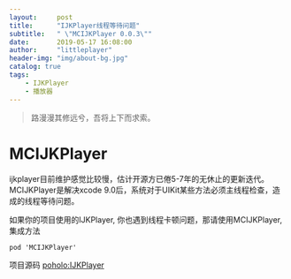 ```yaml
---
layout:     post
title:      "IJKPlayer线程等待问题"
subtitle:   " \"MCIJKPlayer 0.0.3\""
date:       2019-05-17 16:08:00
author:     "littleplayer"
header-img: "img/about-bg.jpg"
catalog: true
tags:
    - IJKPlayer
    - 播放器
---
```


> 路漫漫其修远兮，吾将上下而求索。

# MCIJKPlayer
ijkplayer目前维护感觉比较慢，估计开源方已倦5-7年的无休止的更新迭代。MCIJKPlayer是解决xcode 9.0后，系统对于UIKit某些方法必须主线程检查，造成的线程等待问题。

如果你的项目使用的IJKPlayer, 你也遇到线程卡顿问题，那请使用MCIJKPlayer, 集成方法

```text
pod 'MCIJKPlayer'
```

项目源码 [poholo:IJKPlayer](https://github.com/poholo/ijkplayer.git)



